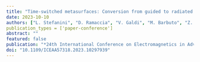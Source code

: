```yaml
---
title: "Time-switched metasurfaces: Conversion from guided to radiated modes"
date: 2023-10-10
authors: ["L. Stefanini", "D. Ramaccia", "V. Galdi", "M. Barbuto", "Z. Hamzavi-Zarghani", "M. Longhi", "A. Monti", "S. Vellucci", "A. Toscano", "F. Bilotti"]
publication_types = ['paper-conference']
abstract: ""
featured: false
publication: "*24th International Conference on Electromagnetics in Advanced Applications (ICEAA)*"
doi: "10.1109/ICEAA57318.2023.10297939"
---
```


